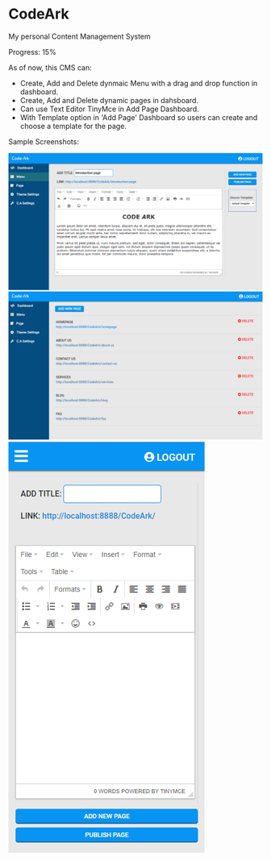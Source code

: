 # CodeArk
My personal Content Management System

Progress: 15%


As of now, this CMS can:
* Create, Add and Delete dynmaic Menu with a drag and drop function in dashboard.
* Create, Add and Delete dynamic pages in dahsboard.
* Can use Text Editor TinyMce in Add Page Dashboard.
* With Template option in 'Add Page' Dashboard so users can create and choose a template for the page.


Sample Screenshots:

<img src="https://github.com/Yinkci/CodeArk/blob/master/assets/img/SS1.png">
<img src="https://github.com/Yinkci/CodeArk/blob/master/assets/img/SS2.png">
<img src="https://github.com/Yinkci/CodeArk/blob/master/assets/img/SS3.png">

